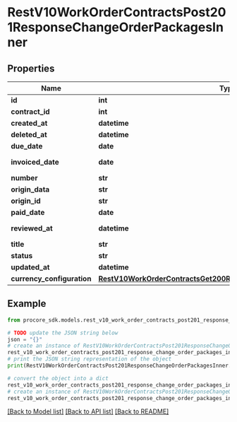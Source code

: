 # RestV10WorkOrderContractsPost201ResponseChangeOrderPackagesInner


## Properties

Name | Type | Description | Notes
------------ | ------------- | ------------- | -------------
**id** | **int** | ID | [optional] 
**contract_id** | **int** | Contract ID | [optional] 
**created_at** | **datetime** | Created at | [optional] 
**deleted_at** | **datetime** | Deleted at | [optional] 
**due_date** | **date** | Due date | [optional] 
**invoiced_date** | **date** | Invoiced date | [optional] 
**number** | **str** | Number | [optional] 
**origin_data** | **str** | Origin data | [optional] 
**origin_id** | **str** | Origin ID | [optional] 
**paid_date** | **date** | Paid date | [optional] 
**reviewed_at** | **datetime** | Reviewed at | [optional] 
**title** | **str** | Title | [optional] 
**status** | **str** | Status | [optional] 
**updated_at** | **datetime** | Updated at | [optional] 
**currency_configuration** | [**RestV10WorkOrderContractsGet200ResponseInnerCurrencyConfiguration**](RestV10WorkOrderContractsGet200ResponseInnerCurrencyConfiguration.md) |  | [optional] 

## Example

```python
from procore_sdk.models.rest_v10_work_order_contracts_post201_response_change_order_packages_inner import RestV10WorkOrderContractsPost201ResponseChangeOrderPackagesInner

# TODO update the JSON string below
json = "{}"
# create an instance of RestV10WorkOrderContractsPost201ResponseChangeOrderPackagesInner from a JSON string
rest_v10_work_order_contracts_post201_response_change_order_packages_inner_instance = RestV10WorkOrderContractsPost201ResponseChangeOrderPackagesInner.from_json(json)
# print the JSON string representation of the object
print(RestV10WorkOrderContractsPost201ResponseChangeOrderPackagesInner.to_json())

# convert the object into a dict
rest_v10_work_order_contracts_post201_response_change_order_packages_inner_dict = rest_v10_work_order_contracts_post201_response_change_order_packages_inner_instance.to_dict()
# create an instance of RestV10WorkOrderContractsPost201ResponseChangeOrderPackagesInner from a dict
rest_v10_work_order_contracts_post201_response_change_order_packages_inner_from_dict = RestV10WorkOrderContractsPost201ResponseChangeOrderPackagesInner.from_dict(rest_v10_work_order_contracts_post201_response_change_order_packages_inner_dict)
```
[[Back to Model list]](../README.md#documentation-for-models) [[Back to API list]](../README.md#documentation-for-api-endpoints) [[Back to README]](../README.md)


